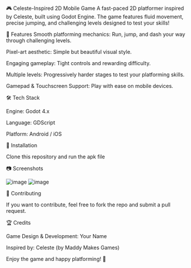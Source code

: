 🎮 Celeste-Inspired 2D Mobile Game
A fast-paced 2D platformer inspired by Celeste, built using Godot Engine. The game features fluid movement, precise jumping, and challenging levels designed to test your skills!

📌 Features
Smooth platforming mechanics: Run, jump, and dash your way through challenging levels.

Pixel-art aesthetic: Simple but beautiful visual style.

Engaging gameplay: Tight controls and rewarding difficulty.

Multiple levels: Progressively harder stages to test your platforming skills.

Gamepad & Touchscreen Support: Play with ease on mobile devices.

🛠️ Tech Stack

Engine: Godot 4.x

Language: GDScript

Platform: Android / iOS

🚀 Installation

Clone this repository and run the apk file

📷 Screenshots

![image](https://github.com/user-attachments/assets/e5ac1997-9ccf-48f3-a996-b165f3e75ff7)
![image](https://github.com/user-attachments/assets/0eee7cfc-cd4d-4655-92c5-6c830dc0b6d7)

🤝 Contributing

If you want to contribute, feel free to fork the repo and submit a pull request.

🏆 Credits

Game Design & Development: Your Name

Inspired by: Celeste (by Maddy Makes Games)

Enjoy the game and happy platforming! 🚀

